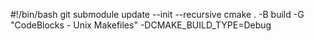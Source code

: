 #!/bin/bash
git submodule update --init --recursive
cmake . -B build -G "CodeBlocks - Unix Makefiles" -DCMAKE_BUILD_TYPE=Debug
